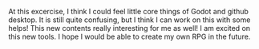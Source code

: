 At this excercise, I think I could feel little core things of Godot and github desktop.  It is still quite confusing, but I think I can work on this with some helps!
This new contents really interesting for me as well!
I am excited on this new tools. 
I hope I would be able to create my own RPG in the future.
